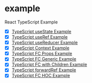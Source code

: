 # example

React TypeScript Example

- [x] [TypeScript useState Example](https://codesandbox.io/s/typescript-usestate-example-xyvnj)
- [x] [TypeScript useRef Example](https://codesandbox.io/s/typescript-useref-example-gwhmj)
- [x] [TypeScript useReducer Example](https://codesandbox.io/s/typescript-usereducer-example-meue3)
- [x] [TypeScript Context Example](https://codesandbox.io/s/typescript-context-example-2q3q9)
- [x] [TypeScript FC Props Example](https://codesandbox.io/s/typescript-fc-props-example-hfd26)
- [x] [TypeScript FC Generic Example](https://codesandbox.io/s/typescript-fc-generic-example-jen7u)
- [x] [TypeScript FC with Children Example](https://codesandbox.io/s/typescript-fc-with-children-example-uhp2n)
- [x] [TypeScript forwardRef Example](https://codesandbox.io/s/typescript-forwardref-example-u0fdn)
- [x] [TypeScript FC HOC Example](https://codesandbox.io/s/typescript-fc-hoc-example-lwom8)

